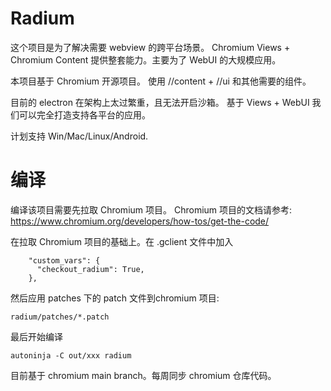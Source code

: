 # Radium

这个项目是为了解决需要 webview 的跨平台场景。 Chromium Views + Chromium Content 提供整套能力。主要为了 WebUI 的大规模应用。

本项目基于 Chromium 开源项目。 使用 //content + //ui 和其他需要的组件。

目前的 electron 在架构上太过繁重，且无法开启沙箱。 基于 Views + WebUI 我们可以完全打造支持各平台的应用。

计划支持 Win/Mac/Linux/Android.

# 编译
编译该项目需要先拉取 Chromium 项目。 Chromium 项目的文档请参考: https://www.chromium.org/developers/how-tos/get-the-code/

在拉取 Chromium 项目的基础上。在 .gclient 文件中加入

```
    "custom_vars": {
      "checkout_radium": True,
    },
```

然后应用 patches 下的 patch 文件到chromium 项目:

```
radium/patches/*.patch
```

最后开始编译
```shell
autoninja -C out/xxx radium
```

目前基于 chromium main branch。每周同步 chromium 仓库代码。
